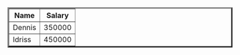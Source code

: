 <!DOCTYPE html>
<html>
    <head>
        <title>Table header</title>
    </head>
    <body>
        <table border="3">
            <tr>
                <th>Name</th>
                <th>Salary</th>
            </tr>
            <tr>
                <td>Dennis</td>
                <td>350000</td>
            </tr>
            <tr>
                <td>Idriss</td>
                <td>450000</td>
            </tr>
        </table>
    </body>
</html>
